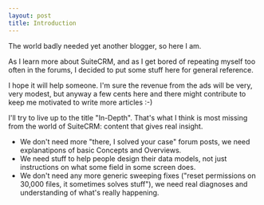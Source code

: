 ```yaml
---
layout: post
title: Introduction
---
```


The world badly needed yet another blogger, so here I am.

As I learn more about SuiteCRM, and as I get bored of repeating myself too often in the forums, I decided to put some stuff here for general reference.

I hope it will help someone. I'm sure the revenue from the ads will be very, very modest, but anyway a few cents here and there might contribute to keep me motivated to write more articles :-)

I'll try to live up to the title "In-Depth". That's what I think is most missing from the world of SuiteCRM: content that gives real insight. 

- We don't need more "there, I solved your case" forum posts, we need explanatipons of basic Concepts and Overviews. 
- We need stuff to help people design their data models, not just instructions on what some field in some screen does.
- We don't need any more generic sweeping fixes ("reset permissions on 30,000 files, it sometimes solves stuff"), we need real diagnoses and understanding of what's really happening.